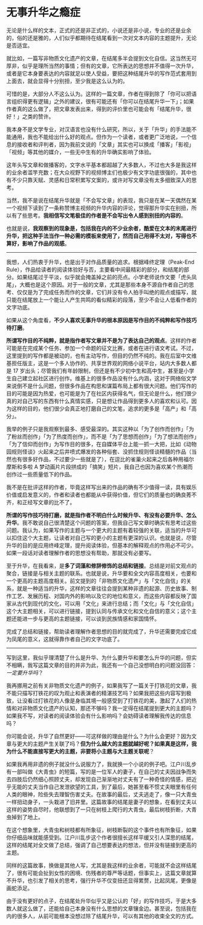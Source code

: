 # 无事升华之瘾症

无论是什么样的文本，正式的还是非正式的，小说还是非小说，专业的还是业余的，俗的还是雅的，人们似乎都期待在结尾看到一次对文本内容的主题提升，无论是否适宜。

就比如，一篇写非物质文化遗产的文章，在结尾多半会提到文化自信。这当然无可厚非，似乎是理所当然的事情；但有的文章，它所表达的思想并不值得一次升华，或者是它本身要表达的内容就足以使人受益，要把这种结尾升华的写作范式套用到上面去，就会显得十分别扭，至少我是这么认为的。

可惜的是，大部分人不这么认为。这样的一篇文章，作者在得到除了「你可以把语言组织得更有逻辑」之外的建议，很有可能还有「你可以在结尾升华一下」；如果作者真的这么做了，把文章发表出来，得到的评价里也可能会有「结尾升华，很好！」之类的赞许。

我本身不是文学专业，对汉语言也没有什么研究，所以，关于「升华」的手法能不能通用，我也不能给出什么好的观点。但作为一个读者，或者更广泛地说，一个信息的接收者和评判者，因为我前文说的「文章」其实也可以换成「播客」「影视」「视频」等其他的媒介，一些无中生有的升华确实影响了体验。

这年头写文章和做播客的，文字水平基本都超越了大多数人，不过也大多是我这样的业余者滥竽充数；在大众视野下的视频博主们也极少有文字功底很强的，其中也有不少只靠天赋、灵感和日常积累写文案的，或许对写文章没有太多细致深入的思考。

当然，我不是说在结尾升华就是「不会写文章」的表现，我只是在某一天偶然在某一个视频下读到了一条称赞博主视频的升华内容的评论，觉得那升华实在别扭，所以有了些思考。**我相信写文笔极佳的作者是不会写出令人感到别扭的内容的**。

也就是说，**我观察到的现象是，包括我在内的不少业余者，酷爱在文本的末尾进行升华，把这种手法当作一种必需的模板来使用了，然而自己用得不太对，写得也不算好，影响了作品的观感**。

---

我想，人们热衷于升华，也是出于对作品质量的追求。根据峰终定理（Peak-End Rule），作品给读者的阅读体验好与否，主要看中间最精彩的部分，和结尾的部分。如果结尾过于平淡，似乎就会掩盖掉之前的亮点。小学老师说作文要「虎头凤尾」，大概也是这个原因。对于一般的文章，尤其是那些本身不源自作者自己的思考、仅仅是为了完成任务而作的文章，它们并没有令人拍手叫绝的观点或描写，就只能在结尾放上一个能让人产生共鸣的看似精彩的段落，至少不会让人低看作者的文字功底。

如果从这个角度看，**不少人喜欢无事升华的根本原因是写作目的不纯粹和写作技巧待打磨**。

**所谓写作目的不纯粹，就是指作者写文章并不是为了表达自己的观点**。这样的作者可能是在完成某个任务、参加一个命题的征文比赛，或者在进行语文考试。不过，这里提到的写作都是被动的，也有主动写作，但目的仍然不纯的。我在后室中文维基担任版主，这是一个多人协作的、共享世界观的网络小说平台，站内大多数人都是 17 岁出头；尽管我们有年龄限制，但还是有不少初中生和高中生，甚至是小学生自己建立起社区进行创作。维基上的很多作品没有什么内涵，这对于网络俗文学来说倒不是什么问题，但很多作品在构思和谋篇布局上都有很大问题。他们写作的目的可能是因为热爱，也可能是为了在社区内获得名气，但无论是什么，他们很少真的对自己写的东西有什么真情实感，只是想让作品得到更多人的喜欢和认可。因为这样的目的，他们很少会真正地打磨自己的文笔，追求的更多是「高产」和「高分」。

我举的例子只是我观察到最多、感受最深的。其实这种以「为了创作而创作」「为了粉丝而创作」「为了热度而创作」，而不是「为了思想而创作」「为了想法而创作」「为了信仰而创作」为写作目的很多，在自媒体平台上能一抓一大把，比如《动物园规则怪谈》火起来之后井喷式爆发的各种俗套、没抓住规则怪谈精髓的作品（当然也有很多好作品，不过要少一些就是了），在逗比的雀巢火起来之后各种用福尔摩斯和多啦 A 梦动画片片段拼成的「搞笑」短片，我自己也因为喜欢某个热潮而创作过一些质量低下的作品。

我不是在批评这样的作者，毕竟这样写出来的作品的确有不少值得一读，具有娱乐价值或启发意义的，作者和读者也都能从中获得价值，但它们的质量也的确良莠不齐，和正经写文章的比不了。

**所谓的写作技巧待打磨，就是指作者不明白什么时候升华、有没有必要升华、怎么升华**。我不敢说自己很清楚这个问题的答案，但我自己写文章时确实有思考过这些问题。我认为，如果写作的主题与一个更大的主题有着较强的关联，适当的升华可以扣住这个大主题，让读者对自己写的更小的主题有更深的认识。也就是说，尽管升华的目的是应用终峰定理，提升阅读体验，但基本的解释观点的作用必不可少。如果一段话对读者理解作者的思想没有帮助，那就没有必要写。

至于升华，在我看来，是**多了词藻和修辞修饰的总结和链接**。总结是对前文观点的聚合，链接是与相关主题的联系。也就是说，升华要和全文内容高度相关，也要和一个更高的主题高度相关。前文提到的「非物质文化遗产」与「文化自信」的关系，就是一种适当的升华，这样的文章往往会提到某种非遗的起源、历史故事、制作工艺、发展历程、对国内外的影响以及它的地位和意义，而这些内容都反映了国家从古代到现代的文化，可以用「文化」来进行总结；而「文化」与「文化自信」这个大主题相关，可以进行链接，提到认同与传承文化和文化自信的意义；这个主题还能进一步与更高的主题链接，可以谈到民族情感和家国情怀。

完成了总结和链接，帮助读者理解作者思想的目的就完成了，升华还需要完成它成为凤尾的意义，这就得靠作者自己的文字功底了。

---

写到这里，我似乎理清楚了什么是升华、为什么要升华和要怎么升华的问题，但实不相瞒，我写这篇文章的目的并非为此，我还有一个自己没想明白的问题没回答：*一定要升华吗*？

我再挪用之前有关非物质文化遗产的例子，如果我写了一篇关于打铁花的文章，我不能只描写打铁花的叹为观止和表演者的精湛技艺吗？如果我把这些内容写到极致，让没看过打铁花的人像是身临其境一般感受到了打铁花的美，激起了人们的热情和对非物质文化遗产的认知，那还不够吗？我一定得在结尾提到更大的主题吗？如果我不写，对读者的阅读体验会有什么影响吗？会妨碍读者理解我传达的信息吗？

你可能会说，升华了自然更好——可这样做的理由是什么？为什么会更好？因为文章与更大的主题产生关联了吗？**但为什么越大的主题就越好呢？如果真是这样，我为什么不能直接写更大的主题，非要将小主题与大主题关联呢**？

如果我再用非遗的例子就没什么说服力了，我就换一个小说的例子吧。江户川乱步有一部叫做《大青虫》的短篇，写的是一位军人的妻子，在自己的丈夫因战争而失去四肢后仍然细心照顾丈夫，却发现自己渐渐地对丈夫有了一种奇怪的情感，把近乎无能的丈夫当作自己发泄欲望的工具，到了最后，她甚至看不惯丈夫眼里有任何人类的眼神，险些失去理智伤害丈夫。在故事的最后，丈夫逃走了，像一只大青虫一样扭动身子，一头栽进了旧井里。这篇故事的结尾是妻子的想象，在看到丈夫以这样的姿势自尽时，他联想到了一只在树枝上爬行的大青虫，最后树枝折断，大青虫掉到了地上。

在这个想象里，大青虫和树枝都有所象征，树枝断裂的这个事件也有所象征，如果你仔细品味就能感受到。江户川乱步这个作者很擅长这样平缓又引人深思的结尾，这样的结尾对全文做了总结，强调了自己想要表达的想法，但并没有链接到更高的主题。

同样的这篇故事，换做是其他人写，尤其是我这样的业余者，可能就不会这样结尾了，很有可能会扯到女性的困境、伤残者的尊严等话题，但事实上，这篇文章就算不升华，也引发了相关的思考，强行升华不仅变扭还显得累赘，比起凤尾，更像是画蛇添足。

由于没有更好的点子，在结尾处升华似乎又是公认的「好」的写作技巧，于是大多数人就这么做了，还能给自己本身没有什么思想的文章镶金边。甚至说，包括我在内的很多人，从前可能根本没想过除了结尾升华，可以有其他的收束全文的方式。

